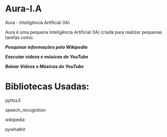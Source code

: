 # Aura-I.A
 Aura - Inteligência Artificial (IA)

 Aura é uma pequena Inteligência Artificial (IA)
 criada para realizar pequenas tarefas como:

***Pesquisar informações pelo Wikipedia***

***Executar vídeos e músicas do YouTube***

***Baixar Videos e Músicas do YouTube***

# Bibliotecas Usadas:
pyttsx3

speech_recognition

wikipedia

pywhatkit